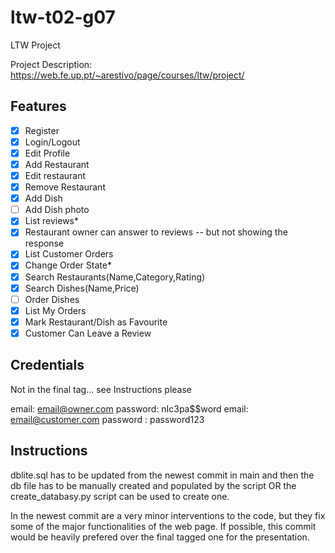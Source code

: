 # ltw-t02-g07

LTW Project

Project Description: https://web.fe.up.pt/~arestivo/page/courses/ltw/project/


## Features

- [x] Register
- [x] Login/Logout
- [x] Edit Profile
- [x] Add Restaurant
- [x] Edit restaurant
- [x] Remove Restaurant
- [x] Add Dish
- [ ] Add Dish photo
- [x] List reviews*
- [x] Restaurant owner can answer to reviews -- but not showing the response
- [x] List Customer Orders
- [x] Change Order State*
- [x] Search Restaurants(Name,Category,Rating)
- [x] Search Dishes(Name,Price)
- [ ] Order Dishes
- [x] List My Orders
- [x] Mark Restaurant/Dish as Favourite
- [x] Customer Can Leave a Review

## Credentials

Not in the final tag... see Instructions please

email: email@owner.com password: nIc3pa$$word
email: email@customer.com password : password123

## Instructions

dblite.sql has to be updated from the newest commit in main
and then the db file has to be manually created and populated by the script OR the 
create_databasy.py script can be used to create one.

In the newest commit are a very minor interventions to the code, but they fix some of
the major functionalities of the web page. If possible, this commit would be heavily prefered
over the final tagged one for the presentation.

